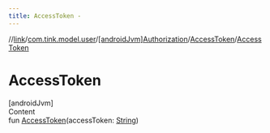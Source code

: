 ```yaml
---
title: AccessToken -
---
```

//[link](../../../index.md)/[com.tink.model.user](../../index.md)/[[androidJvm]Authorization](../index.md)/[AccessToken](index.md)/[AccessToken](-access-token.md)



# AccessToken  
[androidJvm]  
Content  
fun [AccessToken](-access-token.md)(accessToken: [String](https://kotlinlang.org/api/latest/jvm/stdlib/kotlin/-string/index.html))  



